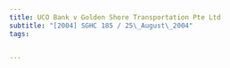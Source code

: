 ```yaml
---
title: UCO Bank v Golden Shore Transportation Pte Ltd 
subtitle: "[2004] SGHC 185 / 25\_August\_2004"
tags:


---
```


